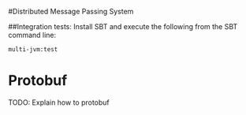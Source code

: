 #Distributed Message Passing System

##Integration tests:
Install SBT and execute the following from the SBT command line:

`
multi-jvm:test
`

# Protobuf
TODO: Explain how to protobuf